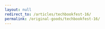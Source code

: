 ```yaml
---
layout: null
redirect_to: /articles/techbookfest-16/
permalink: /original-goods/techbookfest-16/
---
```

